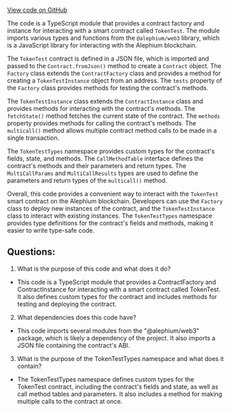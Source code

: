[View code on GitHub](https://github.com/alephium/alephium-web3/artifacts/ts/TokenTest.ts)

The code is a TypeScript module that provides a contract factory and instance for interacting with a smart contract called `TokenTest`. The module imports various types and functions from the `@alephium/web3` library, which is a JavaScript library for interacting with the Alephium blockchain.

The `TokenTest` contract is defined in a JSON file, which is imported and passed to the `Contract.fromJson()` method to create a `Contract` object. The `Factory` class extends the `ContractFactory` class and provides a method for creating a `TokenTestInstance` object from an address. The `tests` property of the `Factory` class provides methods for testing the contract's methods.

The `TokenTestInstance` class extends the `ContractInstance` class and provides methods for interacting with the contract's methods. The `fetchState()` method fetches the current state of the contract. The `methods` property provides methods for calling the contract's methods. The `multicall()` method allows multiple contract method calls to be made in a single transaction.

The `TokenTestTypes` namespace provides custom types for the contract's fields, state, and methods. The `CallMethodTable` interface defines the contract's methods and their parameters and return types. The `MultiCallParams` and `MultiCallResults` types are used to define the parameters and return types of the `multicall()` method.

Overall, this code provides a convenient way to interact with the `TokenTest` smart contract on the Alephium blockchain. Developers can use the `Factory` class to deploy new instances of the contract, and the `TokenTestInstance` class to interact with existing instances. The `TokenTestTypes` namespace provides type definitions for the contract's fields and methods, making it easier to write type-safe code.
## Questions: 
 1. What is the purpose of this code and what does it do?
- This code is a TypeScript module that provides a ContractFactory and ContractInstance for interacting with a smart contract called TokenTest. It also defines custom types for the contract and includes methods for testing and deploying the contract.

2. What dependencies does this code have?
- This code imports several modules from the "@alephium/web3" package, which is likely a dependency of the project. It also imports a JSON file containing the contract's ABI.

3. What is the purpose of the TokenTestTypes namespace and what does it contain?
- The TokenTestTypes namespace defines custom types for the TokenTest contract, including the contract's fields and state, as well as call method tables and parameters. It also includes a method for making multiple calls to the contract at once.